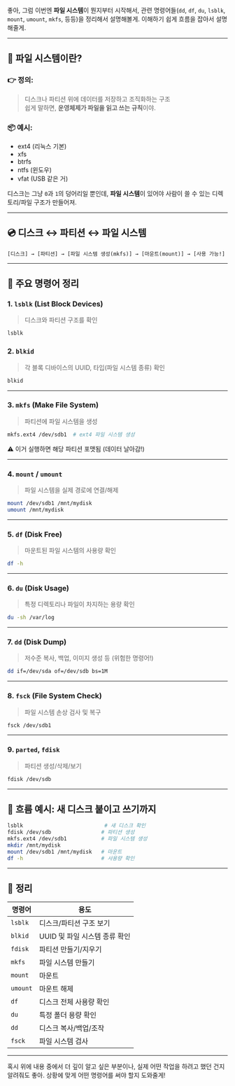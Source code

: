 좋아, 그럼 이번엔 **파일 시스템**이 뭔지부터 시작해서, 관련 명령어들(`dd`, `df`, `du`, `lsblk`, `mount`, `umount`, `mkfs`, 등등)을 정리해서 설명해볼게. 이해하기 쉽게 흐름을 잡아서 설명해줄게.

---

## 📁 파일 시스템이란?

### 👉 정의:
> 디스크나 파티션 위에 데이터를 저장하고 조직화하는 구조  
쉽게 말하면, **운영체제가 파일을 읽고 쓰는 규칙**이야.

### 📦 예시:
- ext4 (리눅스 기본)
- xfs
- btrfs
- ntfs (윈도우)
- vfat (USB 같은 거)

디스크는 그냥 `0`과 `1`의 덩어리일 뿐인데, **파일 시스템**이 있어야 사람이 쓸 수 있는 디렉토리/파일 구조가 만들어져.

---

## 💿 디스크 ↔ 파티션 ↔ 파일 시스템

```
[디스크] → [파티션] → [파일 시스템 생성(mkfs)] → [마운트(mount)] → [사용 가능!]
```

---

## 🔧 주요 명령어 정리

### 1. `lsblk` (List Block Devices)
> 디스크와 파티션 구조를 확인

```bash
lsblk
```

### 2. `blkid`
> 각 블록 디바이스의 UUID, 타입(파일 시스템 종류) 확인

```bash
blkid
```

---

### 3. `mkfs` (Make File System)
> 파티션에 파일 시스템을 생성

```bash
mkfs.ext4 /dev/sdb1  # ext4 파일 시스템 생성
```

⚠ 이거 실행하면 해당 파티션 포맷됨 (데이터 날아감!)

---

### 4. `mount` / `umount`
> 파일 시스템을 실제 경로에 연결/해제

```bash
mount /dev/sdb1 /mnt/mydisk
umount /mnt/mydisk
```

---

### 5. `df` (Disk Free)
> 마운트된 파일 시스템의 사용량 확인

```bash
df -h
```

---

### 6. `du` (Disk Usage)
> 특정 디렉토리나 파일이 차지하는 용량 확인

```bash
du -sh /var/log
```

---

### 7. `dd` (Disk Dump)
> 저수준 복사, 백업, 이미지 생성 등 (위험한 명령어!)

```bash
dd if=/dev/sda of=/dev/sdb bs=1M
```

---

### 8. `fsck` (File System Check)
> 파일 시스템 손상 검사 및 복구

```bash
fsck /dev/sdb1
```

---

### 9. `parted`, `fdisk`
> 파티션 생성/삭제/보기

```bash
fdisk /dev/sdb
```

---

## 🔄 흐름 예시: 새 디스크 붙이고 쓰기까지

```bash
lsblk                          # 새 디스크 확인
fdisk /dev/sdb                # 파티션 생성
mkfs.ext4 /dev/sdb1           # 파일 시스템 생성
mkdir /mnt/mydisk
mount /dev/sdb1 /mnt/mydisk   # 마운트
df -h                         # 사용량 확인
```

---

## 📌 정리

| 명령어    | 용도                        |
|-----------|-----------------------------|
| `lsblk`   | 디스크/파티션 구조 보기     |
| `blkid`   | UUID 및 파일 시스템 종류 확인 |
| `fdisk`   | 파티션 만들기/지우기         |
| `mkfs`    | 파일 시스템 만들기           |
| `mount`   | 마운트                       |
| `umount`  | 마운트 해제                  |
| `df`      | 디스크 전체 사용량 확인      |
| `du`      | 특정 폴더 용량 확인          |
| `dd`      | 디스크 복사/백업/조작        |
| `fsck`    | 파일 시스템 검사              |

---

혹시 위에 내용 중에서 더 깊이 알고 싶은 부분이나, 실제 어떤 작업을 하려고 했던 건지 알려줘도 좋아. 상황에 맞게 어떤 명령어를 써야 할지 도와줄게!